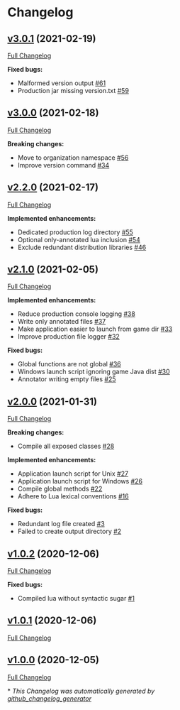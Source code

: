 # Changelog

## [v3.0.1](https://github.com/real-coco-labs/pz-zdoc/tree/v3.0.1) (2021-02-19)

[Full Changelog](https://github.com/real-coco-labs/pz-zdoc/compare/v3.0.0...v3.0.1)

**Fixed bugs:**

- Malformed version output [\#61](https://github.com/real-coco-labs/pz-zdoc/issues/61)
- Production jar missing version.txt [\#59](https://github.com/real-coco-labs/pz-zdoc/issues/59)

## [v3.0.0](https://github.com/real-coco-labs/pz-zdoc/tree/v3.0.0) (2021-02-18)

[Full Changelog](https://github.com/real-coco-labs/pz-zdoc/compare/v2.2.0...v3.0.0)

**Breaking changes:**

- Move to organization namespace [\#56](https://github.com/real-coco-labs/pz-zdoc/issues/56)
- Improve version command [\#34](https://github.com/real-coco-labs/pz-zdoc/issues/34)

## [v2.2.0](https://github.com/real-coco-labs/pz-zdoc/tree/v2.2.0) (2021-02-17)

[Full Changelog](https://github.com/real-coco-labs/pz-zdoc/compare/v2.1.0...v2.2.0)

**Implemented enhancements:**

- Dedicated production log directory [\#55](https://github.com/real-coco-labs/pz-zdoc/issues/55)
- Optional only-annotated lua inclusion [\#54](https://github.com/real-coco-labs/pz-zdoc/issues/54)
- Exclude redundant distribution libraries [\#46](https://github.com/real-coco-labs/pz-zdoc/issues/46)

## [v2.1.0](https://github.com/real-coco-labs/pz-zdoc/tree/v2.1.0) (2021-02-05)

[Full Changelog](https://github.com/real-coco-labs/pz-zdoc/compare/v2.0.0...v2.1.0)

**Implemented enhancements:**

- Reduce production console logging [\#38](https://github.com/real-coco-labs/pz-zdoc/issues/38)
- Write only annotated files [\#37](https://github.com/real-coco-labs/pz-zdoc/issues/37)
- Make application easier to launch from game dir [\#33](https://github.com/real-coco-labs/pz-zdoc/issues/33)
- Improve production file logger [\#32](https://github.com/real-coco-labs/pz-zdoc/issues/32)

**Fixed bugs:**

- Global functions are not global [\#36](https://github.com/real-coco-labs/pz-zdoc/issues/36)
- Windows launch script ignoring game Java dist [\#30](https://github.com/real-coco-labs/pz-zdoc/issues/30)
- Annotator writing empty files [\#25](https://github.com/real-coco-labs/pz-zdoc/issues/25)

## [v2.0.0](https://github.com/real-coco-labs/pz-zdoc/tree/v2.0.0) (2021-01-31)

[Full Changelog](https://github.com/real-coco-labs/pz-zdoc/compare/v1.0.2...v2.0.0)

**Breaking changes:**

- Compile all exposed classes [\#28](https://github.com/real-coco-labs/pz-zdoc/issues/28)

**Implemented enhancements:**

- Application launch script for Unix [\#27](https://github.com/real-coco-labs/pz-zdoc/issues/27)
- Application launch script for Windows [\#26](https://github.com/real-coco-labs/pz-zdoc/issues/26)
- Compile global methods [\#22](https://github.com/real-coco-labs/pz-zdoc/issues/22)
- Adhere to Lua lexical conventions [\#16](https://github.com/real-coco-labs/pz-zdoc/issues/16)

**Fixed bugs:**

- Redundant log file created [\#3](https://github.com/real-coco-labs/pz-zdoc/issues/3)
- Failed to create output directory [\#2](https://github.com/real-coco-labs/pz-zdoc/issues/2)

## [v1.0.2](https://github.com/real-coco-labs/pz-zdoc/tree/v1.0.2) (2020-12-06)

[Full Changelog](https://github.com/real-coco-labs/pz-zdoc/compare/v1.0.1...v1.0.2)

**Fixed bugs:**

- Compiled lua without syntactic sugar [\#1](https://github.com/real-coco-labs/pz-zdoc/issues/1)

## [v1.0.1](https://github.com/real-coco-labs/pz-zdoc/tree/v1.0.1) (2020-12-06)

[Full Changelog](https://github.com/real-coco-labs/pz-zdoc/compare/v1.0.0...v1.0.1)

## [v1.0.0](https://github.com/real-coco-labs/pz-zdoc/tree/v1.0.0) (2020-12-05)

[Full Changelog](https://github.com/real-coco-labs/pz-zdoc/compare/2b70c954e4fa2a46d082474a83e2ea67f1d3d6b3...v1.0.0)



\* *This Changelog was automatically generated by [github_changelog_generator](https://github.com/github-changelog-generator/github-changelog-generator)*
